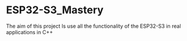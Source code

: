 # ESP32-S3_Mastery
The aim of this project Is use all the functionality of the ESP32-S3 in real applications in C++
